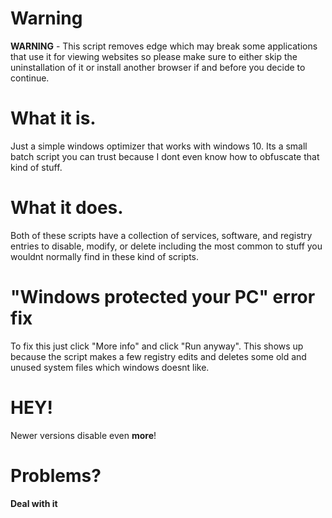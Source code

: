 # Warning
**WARNING** - This script removes edge which may break some applications that use it for viewing websites so please make sure to either skip the uninstallation of it or install another browser if and before you decide to continue.

# What it is.

Just a simple windows optimizer that works with windows 10. Its a small batch script you can trust because I dont even know how to obfuscate that kind of stuff.

# What it does.

Both of these scripts have a collection of services, software, and registry entries to disable, modify, or delete including the most common to stuff you wouldnt normally find in these kind of scripts.

# "Windows protected your PC" error fix

To fix this just click "More info" and click "Run anyway". This shows up because the script makes a few registry edits and deletes some old and unused system files which windows doesnt like.

# **HEY!**

Newer versions disable even **more**!

# Problems?

**Deal with it**
